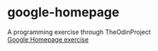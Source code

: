 # google-homepage
A programming exercise through TheOdinProject<br>
<a href="http://www.theodinproject.com/web-development-101/html-css">Google Homepage exercise</a>
